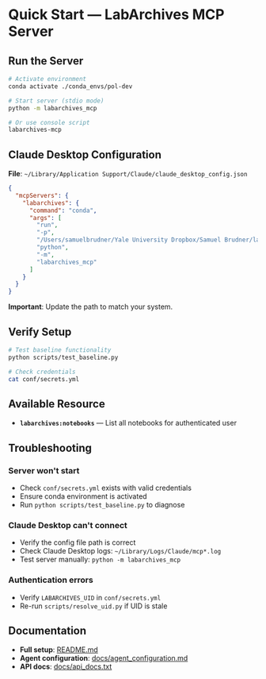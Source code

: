 # Quick Start — LabArchives MCP Server

## Run the Server

```bash
# Activate environment
conda activate ./conda_envs/pol-dev

# Start server (stdio mode)
python -m labarchives_mcp

# Or use console script
labarchives-mcp
```

## Claude Desktop Configuration

**File**: `~/Library/Application Support/Claude/claude_desktop_config.json`

```json
{
  "mcpServers": {
    "labarchives": {
      "command": "conda",
      "args": [
        "run",
        "-p",
        "/Users/samuelbrudner/Yale University Dropbox/Samuel Brudner/lab_archives_mcp/conda_envs/pol-dev",
        "python",
        "-m",
        "labarchives_mcp"
      ]
    }
  }
}
```

**Important**: Update the path to match your system.

## Verify Setup

```bash
# Test baseline functionality
python scripts/test_baseline.py

# Check credentials
cat conf/secrets.yml
```

## Available Resource

- **`labarchives:notebooks`** — List all notebooks for authenticated user

## Troubleshooting

### Server won't start
- Check `conf/secrets.yml` exists with valid credentials
- Ensure conda environment is activated
- Run `python scripts/test_baseline.py` to diagnose

### Claude Desktop can't connect
- Verify the config file path is correct
- Check Claude Desktop logs: `~/Library/Logs/Claude/mcp*.log`
- Test server manually: `python -m labarchives_mcp`

### Authentication errors
- Verify `LABARCHIVES_UID` in `conf/secrets.yml`
- Re-run `scripts/resolve_uid.py` if UID is stale

## Documentation

- **Full setup**: [README.md](README.md)
- **Agent configuration**: [docs/agent_configuration.md](docs/agent_configuration.md)
- **API docs**: [docs/api_docs.txt](docs/api_docs.txt)
